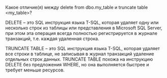 Какое отличие(я) между delete from dbo.my_table и truncate table <my_table>?


DELETE – это SQL инструкция языка T-SQL, которая удаляет одну или несколько строк из таблицы или представления в Microsoft SQL Server, при этом эта операция всегда полностью регистрируется в журнале транзакций, т.е. каждая удаленная строка.

TRUNCATE TABLE – это SQL инструкция языка T-SQL, которая удаляет все строки в таблице, не записывая в журнал транзакций удаление отдельных строк данных. TRUNCATE TABLE похожа на инструкцию DELETE без предложения WHERE, но она выполняется быстрее и требует меньше ресурсов.